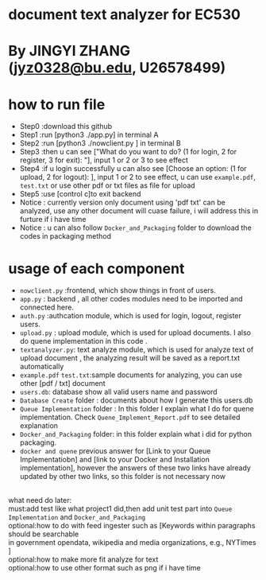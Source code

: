 # document text analyzer for EC530
# By JINGYI ZHANG (jyz0328@bu.edu, U26578499)

# how to run file
- Step0 :download this github
- Step1 :run [python3 ./app.py] in terminal A
- Step2 :run [python3 ./nowclient.py ] in terminal B
- Step3 :then u can see ["What do you want to do? (1 for login, 2 for register, 3 for exit): "], input 1 or 2 or 3 to see effect
- Step4 :if u login successfully u can also see [Choose an option: (1 for upload, 2 for logout): ], input 1 or 2 to see effect, u can use `example.pdf`, `test.txt` or use other pdf or txt files as file for upload
- Step5 :use [control c]to exit backend
- Notice : currently version only document using 'pdf txt' can be analyzed, use any other document will cuase failure, i will address this in furture if i have time<br>
- Notice : u can also follow `Docker_and_Packaging` folder to download the codes in packaging method

# usage of each component <br>
- `nowclient.py` :frontend, which show things in front of users.
- `app.py` : backend , all other codes modules need to be imported and connected here.
- `auth.py` :authcation module, which is used for login, logout, register users.
- `upload.py` : upload module, which is used for upload documents. I also do quene implementation in this code .
- `textanalyzer.py`: text analyze module, which is used for analyze text of upload document , the analyzing result will be saved as a report.txt automatically<br>
- `example.pdf` `test.txt`:sample documents for analyzing, you can use other [pdf / txt] document 
- `users.db`: database show all valid users name and password 
- `Database Create` folder : documents about how I generate this users.db
- `Queue Implementation` folder : In this folder I explain what I do for quene implementation. Check `Quene_Implement_Report.pdf` to see detailed explanation
- `Docker_and_Packaging` folder: in this folder explain what i did for python packaging.
- `docker and quene` previous answer for [Link to your Queue Implementatiobn] and [link to your Docker and Installation implementation], however the answers of these two links have already updated by other two links, so this folder is not necessary now<br><br>

what need do later:<br>
must:add test like what project1 did,then add unit test part into `Queue Implementation`  and `Docker_and_Packaging` <br>
optional:how to do with feed ingester such as [Keywords within paragraphs should be searchable<br>
in government opendata, wikipedia and media organizations, e.g., NYTimes ]<br>
optional:how to make more fit analyze for text<br>
optional:how to use other format such as png if i have time



